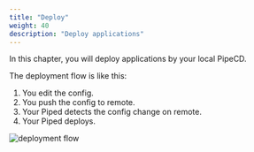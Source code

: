 ```yaml
---
title: "Deploy"
weight: 40
description: "Deploy applications"
---
```


In this chapter, you will deploy applications by your local PipeCD.

The deployment flow is like this:

1. You edit the config.
2. You push the config to remote.
3. Your Piped detects the config change on remote.
4. Your Piped deploys.

![deployment flow](/images/architecture.png)
